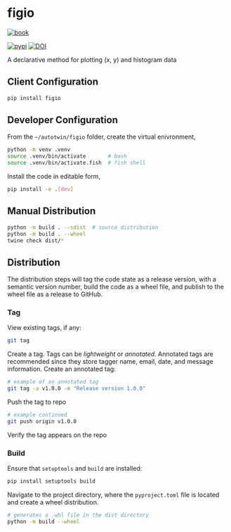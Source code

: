 # figio

[![book](https://img.shields.io/badge/figio-Book-blue?logo=mdbook&logoColor=000000)](https://autotwin.github.io/figio)

[![pypi](https://img.shields.io/pypi/v/figio?logo=pypi&logoColor=FBE072&label=PyPI&color=4B8BBE)](https://pypi.org/project/figio)
[![DOI](https://img.shields.io/badge/DOI-10.5281/zenodo.14630355-blue)](https://doi.org/10.5281/zenodo.14630355)

A declarative method for plotting (x, y) and histogram data

## Client Configuration

```sh
pip install figio
```

## Developer Configuration

From the `~/autotwin/figio` folder, create the virtual enivronment,

```sh
python -m venv .venv
source .venv/bin/activate       # bash
source .venv/bin/activate.fish  # fish shell
```

Install the code in editable form,

```sh
pip install -e .[dev]
```

## Manual Distribution

```sh
python -m build . --sdist  # source distribution
python -m build . --wheel
twine check dist/*
```

## Distribution

The distribution steps will tag the code state as a release version, with a semantic version number, build the code as a wheel file, and publish to the wheel file as a release to GitHub.

### Tag

View existing tags, if any:

```bash
git tag
```

Create a tag.  Tags can be *lightweight* or *annotated*.
Annotated tags are recommended since they store tagger name, email, date, and
message information.  Create an annotated tag:

```bash
# example of an annotated tag
git tag -a v1.0.0 -m "Release version 1.0.0"
```

Push the tag to repo

```bash
# example continued
git push origin v1.0.0
```

Verify the tag appears on the repo

### Build

Ensure that `setuptools` and `build` are installed:

```bash
pip install setuptools build
```

Navigate to the project directory, where the `pyproject.toml` file is located
and create a wheel distribution.

```bash
# generates a .whl file in the dist directory
python -m build --wheel
```
